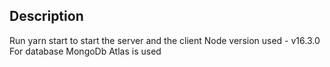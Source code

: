 ## Description

Run yarn start to start the server and the client
Node version used - v16.3.0
For database MongoDb Atlas is used 
